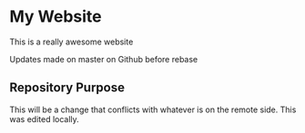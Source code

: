 # My Website

This is a really awesome website

Updates made on master on Github before rebase

## Repository Purpose

This will be a change that conflicts with whatever is on the remote side.
This was edited locally.
